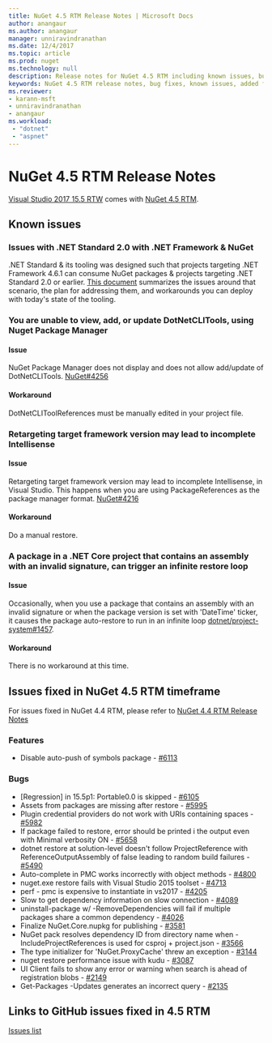 ```yaml
---
title: NuGet 4.5 RTM Release Notes | Microsoft Docs
author: anangaur
ms.author: anangaur
manager: unniravindranathan
ms.date: 12/4/2017
ms.topic: article
ms.prod: nuget
ms.technology: null
description: Release notes for NuGet 4.5 RTM including known issues, bug fixes, added features, and DCRs.
keywords: NuGet 4.5 RTM release notes, bug fixes, known issues, added features, DCRs
ms.reviewer:
- karann-msft
- unniravindranathan
- anangaur
ms.workload: 
 - "dotnet"
 - "aspnet"
---
```


# NuGet 4.5 RTM Release Notes

[Visual Studio 2017 15.5 RTW](https://www.visualstudio.com/news/releasenotes/vs2017-relnotes) comes with [NuGet 4.5 RTM](https://dist.nuget.org/win-x86-commandline/v4.5.0/nuget.exe).

## Known issues

### Issues with .NET Standard 2.0 with .NET Framework & NuGet 

.NET Standard & its tooling was designed such that projects targeting .NET Framework 4.6.1 can consume NuGet packages & projects targeting .NET Standard 2.0 or earlier. [This document](https://github.com/dotnet/standard/issues/481) summarizes the issues around that scenario, the plan for addressing them, and workarounds you can deploy with today's state of the tooling.

### You are unable to view, add, or update DotNetCLITools, using Nuget Package Manager

#### Issue

NuGet Package Manager does not display and does not allow add/update of DotNetCLITools. [NuGet#4256](https://github.com/NuGet/Home/issues/4256)

#### Workaround

DotNetCLIToolReferences must be manually edited in your project file.

### Retargeting target framework version may lead to incomplete Intellisense

#### Issue

Retargeting target framework version may lead to incomplete Intellisense, in Visual Studio. This happens when you are using PackageReferences as the package manager format. [NuGet#4216](https://github.com/NuGet/Home/issues/4216)

#### Workaround

Do a manual restore.

### A package in a .NET Core project that contains an assembly with an invalid signature, can trigger an infinite restore loop

#### Issue

Occasionally, when you use a package that contains an assembly with an invalid signature or when the package version is set with 'DateTime' ticker, it causes the package auto-restore to run in an infinite loop [dotnet/project-system#1457](https://github.com/dotnet/project-system/issues/1457).

#### Workaround

There is no workaround at this time.

## Issues fixed in NuGet 4.5 RTM timeframe

For issues fixed in NuGet 4.4 RTM, please refer to [NuGet 4.4 RTM Release Notes](../release-notes/nuget-4.4-RTM.md) 

### Features

- Disable auto-push of symbols package - [#6113](https://github.com/NuGet/Home/issues/6113)

### Bugs

- [Regression] in 15.5p1: Portable0.0 is skipped - [#6105](https://github.com/NuGet/Home/issues/6105)
- Assets from packages are missing after restore - [#5995](https://github.com/NuGet/Home/issues/5995)
- Plugin credential providers do not work with URIs containing spaces - [#5982](https://github.com/NuGet/Home/issues/5982)
- If package failed to restore, error should be printed i the output even with Minimal verbosity ON - [#5658](https://github.com/NuGet/Home/issues/5658)
- dotnet restore at solution-level doesn't follow ProjectReference with ReferenceOutputAssembly of false leading to random build failures - [#5490](https://github.com/NuGet/Home/issues/5490)
- Auto-complete in PMC works incorrectly with object methods - [#4800](https://github.com/NuGet/Home/issues/4800)
- nuget.exe restore fails with Visual Studio 2015 toolset - [#4713](https://github.com/NuGet/Home/issues/4713)
- perf - pmc is expensive to instantiate in vs2017 - [#4205](https://github.com/NuGet/Home/issues/4205)
- Slow to get dependency information on slow connection - [#4089](https://github.com/NuGet/Home/issues/4089)
- uninstall-package w/ -RemoveDependencies will fail if multiple packages share a common dependency - [#4026](https://github.com/NuGet/Home/issues/4026)
- Finalize NuGet.Core.nupkg for publishing - [#3581](https://github.com/NuGet/Home/issues/3581)
- NuGet pack resolves dependency ID from directory name when -IncludeProjectReferences is used for csproj + project.json - [#3566](https://github.com/NuGet/Home/issues/3566)
- The type initializer for 'NuGet.ProxyCache' threw an exception - [#3144](https://github.com/NuGet/Home/issues/3144)
- nuget restore performance issue with kudu - [#3087](https://github.com/NuGet/Home/issues/3087)
- UI Client fails to show any error or warning when search is ahead of registration blobs - [#2149](https://github.com/NuGet/Home/issues/2149)
- Get-Packages -Updates generates an incorrect query - [#2135](https://github.com/NuGet/Home/issues/2135)

## Links to GitHub issues fixed in 4.5 RTM

[Issues list](https://github.com/NuGet/Home/issues?q=is%3Aissue+milestone%3A4.5+is%3Aclosed)
